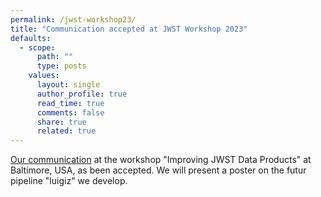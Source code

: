 ```yaml
---
permalink: /jwst-workshop23/
title: "Communication accepted at JWST Workshop 2023"
defaults:
  - scope:
      path: ""
      type: posts
    values:
      layout: single
      author_profile: true
      read_time: true
      comments: false
      share: true
      related: true
---
```


[Our communication](https://hal.science/hal-04288066) at the workshop "Improving JWST Data Products" at Baltimore, USA, as been accepted. We will present a poster on the futur pipeline "luigiz" we develop.
